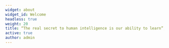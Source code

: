 ```yaml
---
widget: about
widget_id: Welcome
headless: true
weight: 20
title: “The real secret to human intelligence is our ability to learn”, Alan Turing
active: true
author: admin
---
```

